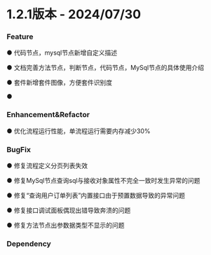 # 1.2.1版本 - 2024/07/30



### Feature

● 代码节点，mysql节点新增自定义描述

● 文档完善方法节点，判断节点，代码节点，MySql节点的具体使用介绍

● 套件新增套件图像，方便套件识别度

● 


### Enhancement&Refactor

● 优化流程运行性能，单流程运行需要内存减少30%

### BugFix

● 修复流程定义分页列表失效

● 修复MySql节点查询sql与接收对象属性不完全一致时发生异常的问题

● 修复“查询用户订单列表”内置接口由于预置数据导致的异常问题

● 修复接口调试面板偶现出错导致奔溃的问题

● 修复方法节点出参数据类型不显示的问题

### Dependency
